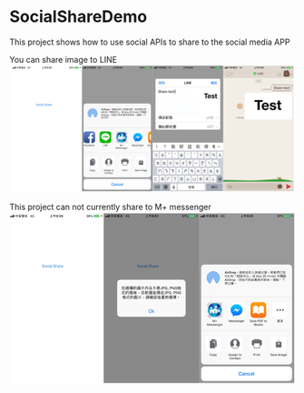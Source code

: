 # SocialShareDemo
This project shows how to use social APIs to share to the social media APP

You can share image to LINE
![image](https://github.com/DannyYang/SocialShareDemo/blob/master/snapshot/share1.png)



This project can not currently share to M+ messenger
![image](https://github.com/DannyYang/SocialShareDemo/blob/master/snapshot/share2.png)
